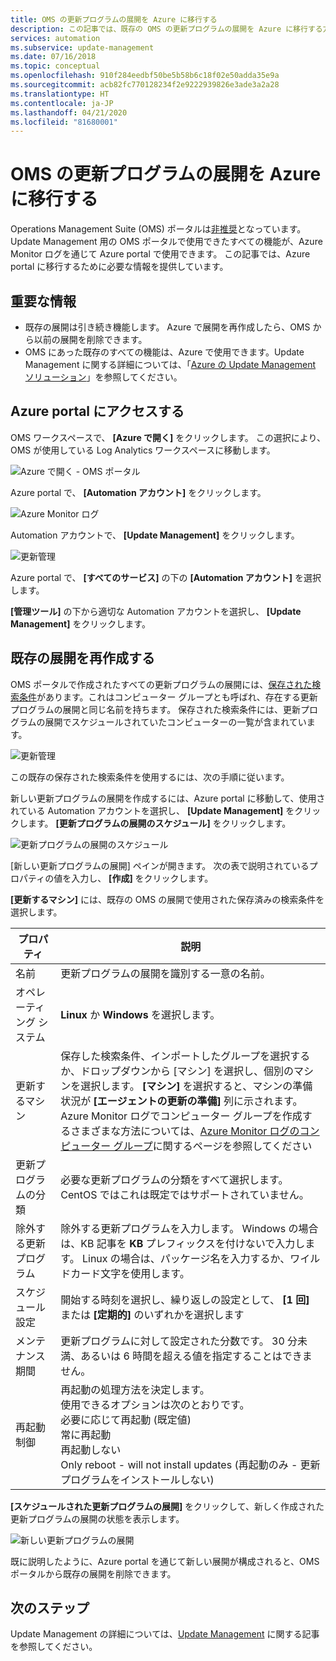 ```yaml
---
title: OMS の更新プログラムの展開を Azure に移行する
description: この記事では、既存の OMS の更新プログラムの展開を Azure に移行する方法について説明します
services: automation
ms.subservice: update-management
ms.date: 07/16/2018
ms.topic: conceptual
ms.openlocfilehash: 910f284eedbf50be5b58b6c18f02e50adda35e9a
ms.sourcegitcommit: acb82fc770128234f2e9222939826e3ade3a2a28
ms.translationtype: HT
ms.contentlocale: ja-JP
ms.lasthandoff: 04/21/2020
ms.locfileid: "81680001"
---
```

# <a name="migrate-your-oms-update-deployments-to-azure"></a>OMS の更新プログラムの展開を Azure に移行する

Operations Management Suite (OMS) ポータルは[非推奨](../azure-monitor/platform/oms-portal-transition.md)となっています。 Update Management 用の OMS ポータルで使用できたすべての機能が、Azure Monitor ログを通じて Azure portal で使用できます。 この記事では、Azure portal に移行するために必要な情報を提供しています。

## <a name="key-information"></a>重要な情報

* 既存の展開は引き続き機能します。 Azure で展開を再作成したら、OMS から以前の展開を削除できます。
* OMS にあった既存のすべての機能は、Azure で使用できます。Update Management に関する詳細については、「[Azure の Update Management ソリューション](automation-update-management.md)」を参照してください。

## <a name="access-the-azure-portal"></a>Azure portal にアクセスする

OMS ワークスペースで、 **[Azure で開く]** をクリックします。 この選択により、OMS が使用している Log Analytics ワークスペースに移動します。

![Azure で開く - OMS ポータル](media/migrate-oms-update-deployments/link-to-azure-portal.png)

Azure portal で、 **[Automation アカウント]** をクリックします。

![Azure Monitor ログ](media/migrate-oms-update-deployments/log-analytics.png)

Automation アカウントで、 **[Update Management]** をクリックします。

![更新管理](media/migrate-oms-update-deployments/azure-automation.png)

Azure portal で、 **[すべてのサービス]** の下の **[Automation アカウント]** を選択します。 

**[管理ツール]** の下から適切な Automation アカウントを選択し、 **[Update Management]** をクリックします。

## <a name="recreate-existing-deployments"></a>既存の展開を再作成する

OMS ポータルで作成されたすべての更新プログラムの展開には、[保存された検索条件](../azure-monitor/platform/computer-groups.md)があります。これはコンピューター グループとも呼ばれ、存在する更新プログラムの展開と同じ名前を持ちます。 保存された検索条件には、更新プログラムの展開でスケジュールされていたコンピューターの一覧が含まれています。

![更新管理](media/migrate-oms-update-deployments/oms-deployment.png)

この既存の保存された検索条件を使用するには、次の手順に従います。

新しい更新プログラムの展開を作成するには、Azure portal に移動して、使用されている Automation アカウントを選択し、 **[Update Management]** をクリックします。 **[更新プログラムの展開のスケジュール]** をクリックします。

![更新プログラムの展開のスケジュール](media/migrate-oms-update-deployments/schedule-update-deployment.png)

[新しい更新プログラムの展開] ペインが開きます。 次の表で説明されているプロパティの値を入力し、 **[作成]** をクリックします。

**[更新するマシン]** には、既存の OMS の展開で使用された保存済みの検索条件を選択します。

| プロパティ | 説明 |
| --- | --- |
|名前 |更新プログラムの展開を識別する一意の名前。 |
|オペレーティング システム| **Linux** か **Windows** を選択します。|
|更新するマシン |保存した検索条件、インポートしたグループを選択するか、ドロップダウンから [マシン] を選択し、個別のマシンを選択します。 **[マシン]** を選択すると、マシンの準備状況が **[エージェントの更新の準備]** 列に示されます。</br> Azure Monitor ログでコンピューター グループを作成するさまざまな方法については、[Azure Monitor ログのコンピューター グループ](../azure-monitor/platform/computer-groups.md)に関するページを参照してください |
|更新プログラムの分類|必要な更新プログラムの分類をすべて選択します。 CentOS ではこれは既定ではサポートされていません。|
|除外する更新プログラム|除外する更新プログラムを入力します。 Windows の場合は、KB 記事を **KB** プレフィックスを付けないで入力します。 Linux の場合は、パッケージ名を入力するか、ワイルドカード文字を使用します。  |
|スケジュール設定|開始する時刻を選択し、繰り返しの設定として、 **[1 回]** または **[定期的]** のいずれかを選択します | 
| メンテナンス期間 |更新プログラムに対して設定された分数です。 30 分未満、あるいは 6 時間を超える値を指定することはできません。 |
| 再起動制御| 再起動の処理方法を決定します。</br>使用できるオプションは次のとおりです。</br>必要に応じて再起動 (既定値)</br>常に再起動</br>再起動しない</br>Only reboot - will not install updates (再起動のみ - 更新プログラムをインストールしない)|

**[スケジュールされた更新プログラムの展開]** をクリックして、新しく作成された更新プログラムの展開の状態を表示します。

![新しい更新プログラムの展開](media/migrate-oms-update-deployments/new-update-deployment.png)

既に説明したように、Azure portal を通じて新しい展開が構成されると、OMS ポータルから既存の展開を削除できます。

## <a name="next-steps"></a>次のステップ

Update Management の詳細については、[Update Management](automation-update-management.md) に関する記事を参照してください。
